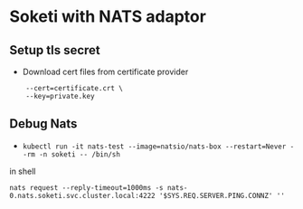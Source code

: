 # Soketi with NATS adaptor

## Setup tls secret
- Download cert files from certificate provider
```kubectl create secret tls nino.baby.tls --namespace=soketi \
    --cert=certificate.crt \
    --key=private.key
```


## Debug Nats
- `kubectl run -it nats-test --image=natsio/nats-box --restart=Never --rm -n soketi -- /bin/sh`

in shell

`nats request --reply-timeout=1000ms -s nats-0.nats.soketi.svc.cluster.local:4222 '$SYS.REQ.SERVER.PING.CONNZ' ''`
